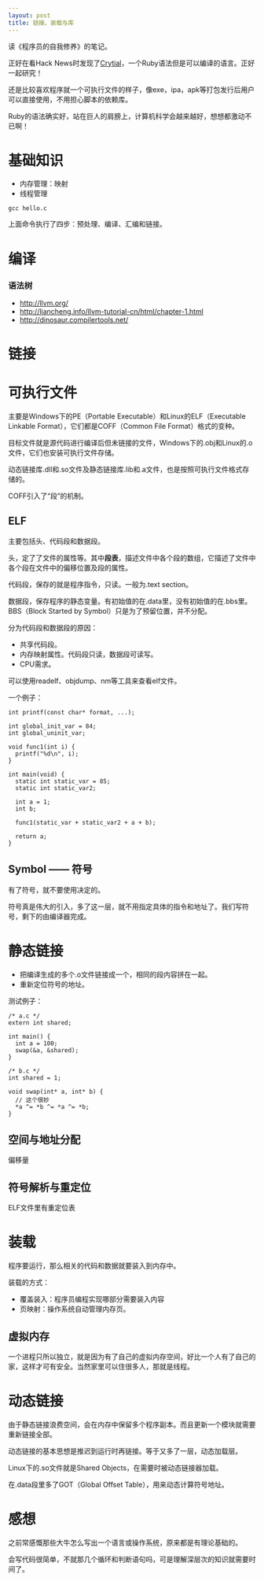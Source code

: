 ```yaml
---
layout: post
title: 链接、装载与库
---
```


读《程序员的自我修养》的笔记。

正好在看Hack News时发现了[Crytial](https://github.com/manastech/crystal)，一个Ruby语法但是可以编译的语言。正好一起研究！

还是比较喜欢程序就一个可执行文件的样子，像exe，ipa，apk等打包发行后用户可以直接使用，不用担心脚本的依赖库。

Ruby的语法确实好，站在巨人的肩膀上，计算机科学会越来越好，想想都激动不已啊！

# 基础知识

  * 内存管理：映射
  * 线程管理

```
gcc hello.c
```

上面命令执行了四步：预处理、编译、汇编和链接。

# 编译

### 语法树


* http://llvm.org/
* http://liancheng.info/llvm-tutorial-cn/html/chapter-1.html
* http://dinosaur.compilertools.net/

# 链接

# 可执行文件
主要是Windows下的PE（Portable Executable）和Linux的ELF（Executable Linkable Format），它们都是COFF（Common File Format）格式的变种。

目标文件就是源代码进行编译后但未链接的文件，Windows下的.obj和Linux的.o文件，它们也安装可执行文件存储。

动态链接库.dll和.so文件及静态链接库.lib和.a文件，也是按照可执行文件格式存储的。

COFF引入了“段”的机制。

## ELF

主要包括头、代码段和数据段。

头，定了了文件的属性等。其中**段表**，描述文件中各个段的数组，它描述了文件中各个段在文件中的偏移位置及段的属性。

代码段，保存的就是程序指令，只读。一般为.text section。

数据段，保存程序的静态变量。有初始值的在.data里，没有初始值的在.bbs里。BBS（Block Started by Symbol）只是为了预留位置，并不分配。

分为代码段和数据段的原因：

* 共享代码段。
* 内存映射属性。代码段只读，数据段可读写。
* CPU需求。

可以使用readelf、objdump、nm等工具来查看elf文件。

一个例子：

```
int printf(const char* format, ...);

int global_init_var = 84;
int global_uninit_var;

void func1(int i) {
  printf("%d\n", i);
}

int main(void) {
  static int static_var = 85;
  static int static_var2;

  int a = 1;
  int b;

  func1(static_var + static_var2 + a + b);

  return a;
}
```

## Symbol —— 符号
有了符号，就不要使用决定的。

符号真是伟大的引入，多了这一层，就不用指定具体的指令和地址了。我们写符号，剩下的由编译器完成。

# 静态链接

* 把编译生成的多个.o文件链接成一个，相同的段内容拼在一起。
* 重新定位符号的地址。

测试例子：

```
/* a.c */
extern int shared;

int main() {
  int a = 100;
  swap(&a, &shared);
}

/* b.c */
int shared = 1;

void swap(int* a, int* b) {
  // 这个很妙
  *a ^= *b ^= *a ^= *b;
}

```

## 空间与地址分配
偏移量

## 符号解析与重定位

ELF文件里有重定位表


# 装载

程序要运行，那么相关的代码和数据就要装入到内存中。

装载的方式：

* 覆盖装入：程序员编程实现哪部分需要装入内容
* 页映射：操作系统自动管理内存页。

## 虚拟内存
一个进程只所以独立，就是因为有了自己的虚拟内存空间，好比一个人有了自己的家，这样才可有安全。当然家里可以住很多人，那就是线程。


# 动态链接

由于静态链接浪费空间，会在内存中保留多个程序副本。而且更新一个模块就需要重新链接全部。

动态链接的基本思想是推迟到运行时再链接。等于又多了一层，动态加载层。

Linux下的.so文件就是Shared Objects，在需要时被动态链接器加载。

在.data段里多了GOT（Global Offset Table），用来动态计算符号地址。


# 感想

之前常感慨那些大牛怎么写出一个语言或操作系统，原来都是有理论基础的。

会写代码很简单，不就那几个循环和判断语句吗，可是理解深层次的知识就需要时间了。